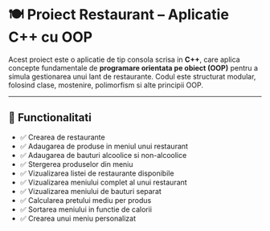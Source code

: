 # 🍽️ Proiect Restaurant – Aplicatie C++ cu OOP

Acest proiect este o aplicatie de tip consola scrisa in **C++**, care aplica concepte fundamentale de **programare orientata pe obiect (OOP)** pentru a simula gestionarea unui lant de restaurante. Codul este structurat modular, folosind clase, mostenire, polimorfism si alte principii OOP.

---

## 🔧 Functionalitati

- ✅ Crearea de restaurante
- ✅ Adaugarea de produse in meniul unui restaurant
- ✅ Adaugarea de bauturi alcoolice si non-alcoolice
- ✅ Stergerea produselor din meniu
- ✅ Vizualizarea listei de restaurante disponibile
- ✅ Vizualizarea meniului complet al unui restaurant
- ✅ Vizualizarea meniului de bauturi separat
- ✅ Calcularea pretului mediu per produs
- ✅ Sortarea meniului in functie de calorii
- ✅ Crearea unui meniu personalizat

